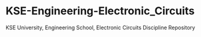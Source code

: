 # KSE-Engineering-Electronic_Circuits
KSE University, Engineering School, Electronic Circuits Discipline Repository
